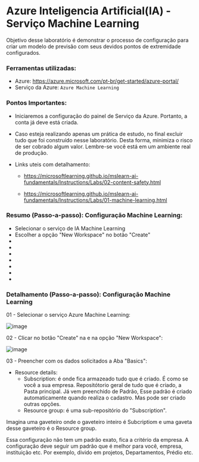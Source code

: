 # Azure Inteligencia Artificial(IA) - Serviço Machine Learning
Objetivo desse laboratório é demonstrar o processo de configuração para criar  um modelo de previsão com seus devidos pontos de extremidade configurados.

### Ferramentas utilizadas:

- Azure: https://azure.microsoft.com/pt-br/get-started/azure-portal/
- Serviço da Azure: ``` Azure Machine Learning ```

### Pontos Importantes:

 - Iniciaremos a configuração do painel de Serviço da Azure. Portanto, a conta já deve está criada.
 - Caso esteja realizando apenas um prática de estudo, no final excluir tudo que foi construído nesse laboratório. Desta forma, minimiza o risco de ser cobrado algum valor. Lembre-se você está em um ambiente real de produção.
 - Links uteis com detalhamento:
   
    * https://microsoftlearning.github.io/mslearn-ai-fundamentals/Instructions/Labs/02-content-safety.html
      
    * https://microsoftlearning.github.io/mslearn-ai-fundamentals/Instructions/Labs/01-machine-learning.html

### Resumo (Passo-a-passo): Configuração Machine Learning:

 - Selecionar o serviço de IA Machine Learning
 - Escolher a opção "New Workspace" no botão "Create"
 - 
 - 
 - 
 - 
 - 
 - 
 - 

### Detalhamento (Passo-a-passo): Configuração Machine Learning

01 - Selecionar o serviço Azure Machine Learning:

![image](https://github.com/user-attachments/assets/6200a8ae-da6f-4de1-a456-94ca8f9cc6be)

02 - Clicar no botão "Create" na e na opção "New Workspace":

![image](https://github.com/user-attachments/assets/df0da2a7-d736-45a0-9c6f-1fa7468595af)

03 - Preencher com os dados solicitados a Aba "Basics":

 - Resource details:
   * Subscription: é onde fica armazeado tudo que é criado. É como se você a sua empresa. Repositótorio geral de tudo que é criado, a Pasta principal. Já vem preenchido de Padrão, Esse padrão é criado automaticamente quando realiza o cadastro. Mas pode ser criado outras opções.
   * Resource group: é uma sub-repositório do "Subscription".

Imagina uma gaveteiro onde o gaveteiro inteiro é Subcriptiom e uma gaveta desse gaveteiro é o Resource group.

Essa configuração não tem um padrão exato, fica a critério da empresa. A configuração deve seguir um padrão que é melhor para você, empresa, instituição etc. Por exemplo, divido em projetos, Departamentos, Prédio etc. 




